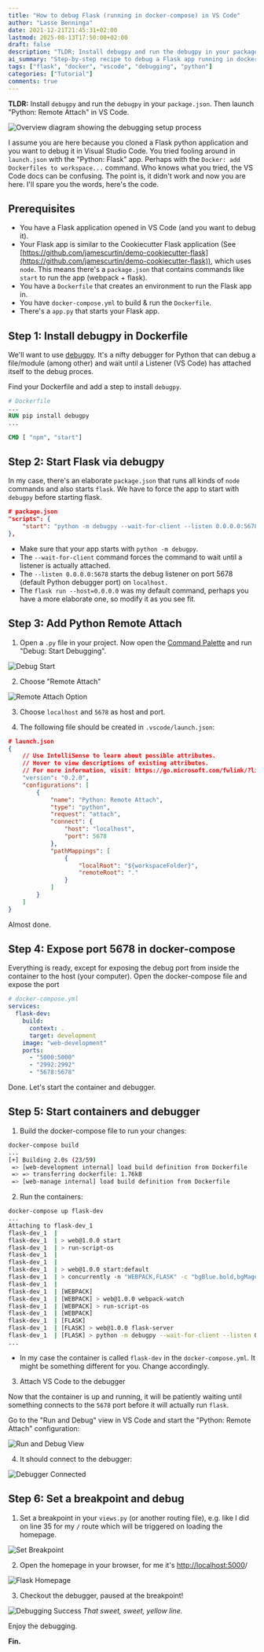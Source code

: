 ```yaml
---
title: "How to debug Flask (running in docker-compose) in VS Code"
author: "Lasse Benninga"
date: 2021-12-21T21:45:31+02:00
lastmod: 2025-08-13T17:50:00+02:00
draft: false
description: "TLDR; Install debugpy and run the debugpy in your package.json. Then launch 'Python: Remote Attach' in VS Code."
ai_summary: "Step‑by‑step recipe to debug a Flask app running in docker‑compose with VS Code. Install debugpy in the image, start Flask via debugpy, expose port 5678, add a Remote Attach launch configuration, and run the containers. Screenshots illustrate each step for a reliable workflow."
tags: ["flask", "docker", "vscode", "debugging", "python"]
categories: ["Tutorial"]
comments: true
---
```


**TLDR:** Install `debugpy` and run the `debugpy` in your `package.json`. Then launch "Python: Remote Attach" in VS Code.

<img src="assets/break_point.png" alt="Overview diagram showing the debugging setup process"/>

I assume you are here because you cloned a Flask python application and you want to debug it in Visual Studio Code. You tried fooling around in `launch.json` with the "Python: Flask" app. Perhaps with the `Docker: add Dockerfiles to workspace...` command. Who knows what you tried, the VS Code docs can be confusing. The point is, it didn't work and now you are here. I'll spare you the words, here's the code.

## Prerequisites

- You have a Flask application opened in VS Code (and you want to debug it).
- Your Flask app is similar to the Cookiecutter Flask application (See [https://github.com/jamescurtin/demo-cookiecutter-flask](https://github.com/jamescurtin/demo-cookiecutter-flask)), which uses `node`. This means there's a `package.json` that contains commands like `start` to run the app (webpack + flask).
- You have a `Dockerfile` that creates an environment to run the Flask app in.
- You have `docker-compose.yml` to build & run the `Dockerfile`.
- There's a `app.py` that starts your Flask app.

## Step 1: Install debugpy in Dockerfile

We'll want to use [debugpy](https://github.com/microsoft/debugpy#debugging-a-module). It's a nifty debugger for Python that can debug a file/module (among other) and wait until a Listener (VS Code) has attached itself to the debug proces.

Find your Dockerfile and add a step to install `debugpy`.

```dockerfile
# Dockerfile
...
RUN pip install debugpy
...

CMD [ "npm", "start"]
```

## Step 2: Start Flask via debugpy

In my case, there's an elaborate `package.json` that runs all kinds of `node` commands and also starts `flask`. We have to force the app to start with `debugpy` before starting flask.

```json
# package.json
"scripts": {
    "start": "python -m debugpy --wait-for-client --listen 0.0.0.0:5678 -m flask run --host=0.0.0.0"
},
```

- Make sure that your app starts with `python -m debugpy`.
- The `--wait-for-client` command forces the command to wait until a listener is actually attached.
- The `--listen 0.0.0.0:5678` starts the debug listener on port 5678 (default Python debugger port) on `localhost.`
- The `flask run --host=0.0.0.0` was my default command, perhaps you have a more elaborate one, so modify it as you see fit.

## Step 3: Add Python Remote Attach

1. Open a `.py` file in your project. Now open the [Command Palette](https://code.visualstudio.com/docs/getstarted/userinterface#_command-palette) and run "Debug: Start Debugging".

![Debug Start](assets/debugger-start.png)

2. Choose "Remote Attach"

![Remote Attach Option](assets/remote-attach.png)

3. Choose `localhost` and `5678` as host and port.

4. The following file should be created in `.vscode/launch.json`:

```json
# launch.json
{
    // Use IntelliSense to learn about possible attributes.
    // Hover to view descriptions of existing attributes.
    // For more information, visit: https://go.microsoft.com/fwlink/?linkid=830387
    "version": "0.2.0",
    "configurations": [
        {
            "name": "Python: Remote Attach",
            "type": "python",
            "request": "attach",
            "connect": {
                "host": "localhost",
                "port": 5678
            },
            "pathMappings": [
                {
                    "localRoot": "${workspaceFolder}",
                    "remoteRoot": "."
                }
            ]
        }
    ]
}
```

Almost done.

## Step 4: Expose port 5678 in docker-compose

Everything is ready, except for exposing the debug port from inside the container to the host (your computer). Open the docker-compose file and expose the port

```yaml
# docker-compose.yml
services:
  flask-dev:
    build:
      context: .
      target: development
    image: "web-development"
    ports:
      - "5000:5000"
      - "2992:2992"
      - "5678:5678"
```

Done. Let's start the container and debugger.

## Step 5: Start containers and debugger

1. Build the docker-compose file to run your changes:

```bash
docker-compose build 
...
[+] Building 2.0s (23/59)                                                     
 => [web-development internal] load build definition from Dockerfile     0.0s
 => => transferring dockerfile: 1.76kB                                   0.0s
 => [web-manage internal] load build definition from Dockerfile          ...
```

2. Run the containers:

```bash
docker-compose up flask-dev
...
Attaching to flask-dev_1
flask-dev_1  | 
flask-dev_1  | > web@1.0.0 start
flask-dev_1  | > run-script-os
flask-dev_1  | 
flask-dev_1  | 
flask-dev_1  | > web@1.0.0 start:default
flask-dev_1  | > concurrently -n "WEBPACK,FLASK" -c "bgBlue.bold,bgMagenta.bold" "npm run webpack-watch" "npm run flask-server"
flask-dev_1  | 
flask-dev_1  | [WEBPACK] 
flask-dev_1  | [WEBPACK] > web@1.0.0 webpack-watch
flask-dev_1  | [WEBPACK] > run-script-os
flask-dev_1  | [WEBPACK] 
flask-dev_1  | [FLASK] 
flask-dev_1  | [FLASK] > web@1.0.0 flask-server
flask-dev_1  | [FLASK] > python -m debugpy --wait-for-client --listen 0.0.0.0:5678 -m flask run --host=0.0.0.0
...
```

- In my case the container is called `flask-dev` in the `docker-compose.yml`. It might be something different for you. Change accordingly.

3. Attach VS Code to the debugger

Now that the container is up and running, it will be patiently waiting until something connects to the `5678` port before it will actually run `flask`.

Go to the "Run and Debug" view in VS Code and start the "Python: Remote Attach" configuration:

![Run and Debug View](assets/run-debug-view.png)

4. It should connect to the debugger:

![Debugger Connected](assets/debugger-connected.png)

## Step 6: Set a breakpoint and debug

1. Set a breakpoint in your `views.py` (or another routing file), e.g. like I did on line 35 for my `/` route which will be triggered on loading the homepage.

![Set Breakpoint](assets/set-breakpoint.png)

2. Open the homepage in your browser, for me it's [http://localhost:5000](http://localhost:5000)/

![Flask Homepage](assets/flask-homepage.png)

3. Checkout the debugger, paused at the breakpoint!

![Debugging Success](assets/break_point.png)
*That sweet, sweet, yellow line.*

Enjoy the debugging.

**Fin.**
